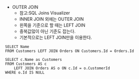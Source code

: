 * OUTER JOIN
  * 참고:SQL Joins Visualizer
  * INNER JOIN 외에는 OUTER JOIN
  * 왼쪽을 기준으로 할 때는 LEFT JOIN
  * 중복값많이 아닌 기준도 잡는다.
  * 기본적으로는 LEFT JOIN만을 이용한다.

```
SELECT Name
FROM Customers LEFT JOIN Orders ON Customers.Id = Orders.Id

SELECT c.Name as Customers
FROM Customers AS c
    LEFT JOIN Orders AS o ON c.Id = o.CustomerId
WHERE o.Id IS NULL

```
